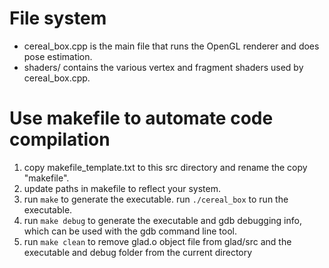 # File system
- cereal_box.cpp is the main file that runs the OpenGL renderer and does pose estimation.
- shaders/ contains the various vertex and fragment shaders used by cereal_box.cpp.

# Use makefile to automate code compilation
1. copy makefile_template.txt to this src directory and rename the copy "makefile".
3. update paths in makefile to reflect your system.
4. run ```make``` to generate the executable. run ```./cereal_box``` to run the executable.
5. run ```make debug``` to generate the executable and gdb debugging info, which can be used with the gdb command line tool.
5. run ```make clean``` to remove glad.o object file from glad/src and the executable and debug folder from the current directory
